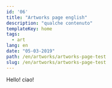 ```yaml
---
id: '06'
title: "Artworks page english"
description: "qualche contenuto"
templateKey: home
tags:
  - art
lang: en
date: "05-03-2019"
path: /en/artworks/artworks-page-test
slug: /en/artworks/artworks-page-test
---
```


Hello! ciao!
